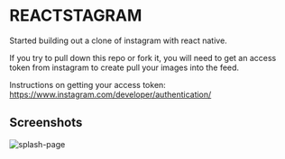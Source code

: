 # REACTSTAGRAM

Started building out a clone of instagram with react native. 

If you try to pull down this repo or fork it, you will need to get an access token from instagram to create pull your images into the feed. 

Instructions on getting your access token: https://www.instagram.com/developer/authentication/


## Screenshots

![splash-page]('./imgs/splash-screenshot.jpg')